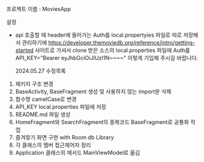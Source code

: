 

프로젝트 이름 : MoviesApp




설정
- api 호출할 때 header에 들어가는 Auth를 local.propertyies 파일로 따로 저장해서 관리하기에 
https://developer.themoviedb.org/reference/intro/getting-started 사이트로 가셔서 clone 받은 소스의 local.properties 파일에 Auth를 
API_KEY="Bearer eyJhbGciOiJIUzI1N~~~~" 이렇게 기입해 주시길 바랍니다.



  2024.05.27 수정목록
1. 패키지 구조 변경
2. BaseActivity, BaseFragment 생성 및 사용하지 않는 import문 삭제
3. 함수명 camelCase로 변경
4. API_KEY local.properties 파일에 저장
5. README.md 파일 생성
6. HomeFragment와 SearchFragment의 중복코드 BaseFragment로 공통화 작업
7. 즐겨찾기 화면 구현 with Room db Library
8. 각 클래스의 멤버 접근제어자 정리
9. Application 클래스의 메서드 MainViewModel로 옮김
  